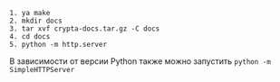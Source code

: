 ```
1. ya make
2. mkdir docs
3. tar xvf crypta-docs.tar.gz -C docs
4. cd docs
5. python -m http.server
```

В зависимости от версии Python также можно запустить ``python -m SimpleHTTPServer``
